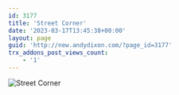 ```yaml
---
id: 3177
title: 'Street Corner'
date: '2023-03-17T13:45:38+00:00'
layout: page
guid: 'http://new.andydixon.com/?page_id=3177'
trx_addons_post_views_count:
    - '1'
---
```


![Street Corner](https://i0.wp.com/assets.g8x2.ldn.idrivee2-23.com/posters/Street%20Corner%2001.jpg?w=1200&ssl=1 "Street Corner")